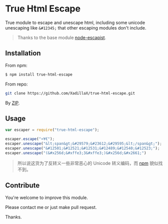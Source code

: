 True Html Escape
================

True module to escape and unescape html, including some unicode unescaping like `&#12345;` that other escaping modules don't include.

> Thanks to the base module [node-escapist](https://github.com/vpukhanov/node-escapist).

Installation
----------------

From npm:

```sh
$ npm install true-html-escape
```

From repo:

```sh
git clone https://github.com/XadillaX/true-html-escape.git
```

By [ZIP](https://github.com/XadillaX/true-html-escape/archive/master.zip).

Usage
----------------

```javascript
var escaper = require("true-html-escape");

escaper.escape("¤¥€");                                                  ///<= &curren;&yen;&euro;
escaper.unescape("&lt;span&gt;&#29579;&#23612;&#29595;&lt;/span&gt;");  ///<= <span>王尼玛</span>
escaper.unescape("&#12501;&#12521;&#12531;&#12489;&#12540;&#12523;");   ///<= フランドール
escaper.unescape("(&#x256d;&#xffe3;3&#xffe3;)&#x256d;&#x2661;")         ///<= (╭￣3￣)╭♡
```

> 所以说这货为了反转义一些非常恶心的 Unicode 转义编码，而 [npm](https://www.npmjs.org/search?q=escape%20html) 貌似找不到。

Contribute
----------------

You're welcome to improve this module.

Please contact me or just make pull request.

Thanks.
